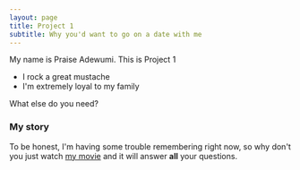 ```yaml
---
layout: page
title: Project 1
subtitle: Why you'd want to go on a date with me
---
```


My name is Praise Adewumi. This is Project 1

- I rock a great mustache
- I'm extremely loyal to my family

What else do you need?

### My story

To be honest, I'm having some trouble remembering right now, so why don't you just watch [my movie](https://en.wikipedia.org/wiki/The_Princess_Bride_%28film%29) and it will answer **all** your questions.
